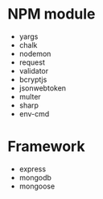 # NPM module
- yargs
- chalk
- nodemon
- request
- validator
- bcryptjs
- jsonwebtoken
- multer
- sharp
- env-cmd
# Framework
- express
- mongodb
- mongoose
